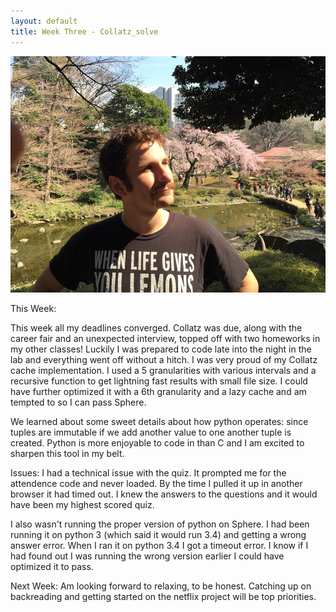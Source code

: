 ```yaml
---
layout: default
title: Week Three - Collatz_solve 
---
```

![My Profile Picture](/images/adampic.jpg)

This Week:

This week all my deadlines converged. Collatz was due, along with the career fair and an unexpected interview, topped off with two 
homeworks in my other classes! Luckily I was prepared to code late into the night in the lab and everything went off without a hitch.
I was very proud of my Collatz cache implementation. I used a 5 granularities with various intervals and a recursive function to get lightning fast results
with small file size. I could have further optimized it with a 6th granularity and a lazy cache and am tempted to so I can pass
Sphere. 

We learned about some sweet details about how python operates: since tuples are immutable if we add another value to one another tuple
is created. Python is more enjoyable to code in than C and I am excited to sharpen this tool in my belt.

Issues:
I had a technical issue with the quiz. It prompted me for the attendence code and never loaded. By the time I pulled it up in
another browser it had timed out. I knew the answers to the questions and it would have been my highest scored quiz.

I also wasn't running the proper version of python on Sphere. I had been running it on python 3 (which said it would run 3.4) and getting 
a wrong answer error. When I ran it on python 3.4 I got a timeout error. I know if I had found out I was running the wrong version
earlier I could have optimized it to pass.

Next Week:
Am looking forward to relaxing, to be honest. Catching up on backreading and getting started on the netflix project will be
top priorities. 

